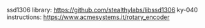ssd1306 library:
https://github.com/stealthylabs/libssd1306
ky-040 instructions:
https://www.acmesystems.it/rotary_encoder

